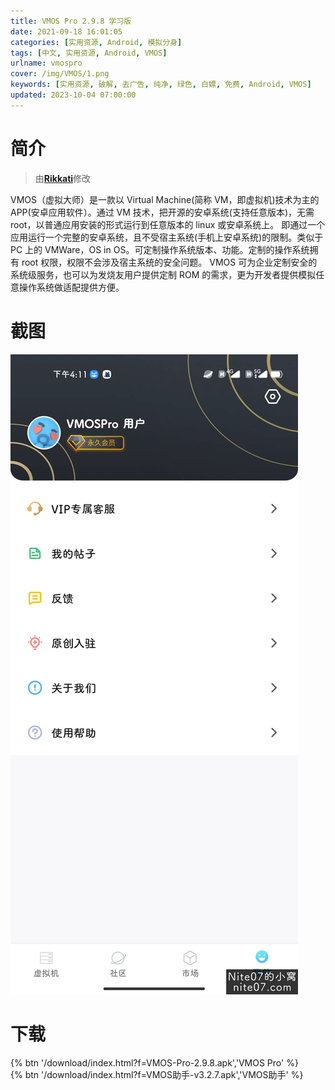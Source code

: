 ```yaml
---
title: VMOS Pro 2.9.8 学习版
date: 2021-09-18 16:01:05
categories: [实用资源, Android, 模拟分身]
tags: [中文, 实用资源, Android, VMOS]
urlname: vmospro
cover: /img/VMOS/1.png
keywords: [实用资源, 破解, 去广告, 纯净, 绿色, 白嫖, 免费, Android, VMOS]
updated: 2023-10-04 07:00:00
---
```


# 简介

> 由[**Rikkati**](/laiyuan)修改

VMOS（虚拟大师）是一款以 Virtual Machine(简称 VM，即虚拟机)技术为主的 APP(安卓应用软件）。通过 VM 技术，把开源的安卓系统(支持任意版本)，无需 root，以普通应用安装的形式运行到任意版本的 linux 或安卓系统上。
即通过一个应用运行一个完整的安卓系统，且不受宿主系统(手机上安卓系统)的限制。类似于 PC 上的 VMWare，OS in OS。可定制操作系统版本、功能。定制的操作系统拥有 root 权限，权限不会涉及宿主系统的安全问题。
VMOS 可为企业定制安全的系统级服务，也可以为发烧友用户提供定制 ROM 的需求，更为开发者提供模拟任意操作系统做适配提供方便。

# 截图

![](/img/VMOS/2.jpg)

# 下载

{% btn '/download/index.html?f=VMOS-Pro-2.9.8.apk','VMOS Pro' %}
<br>
{% btn '/download/index.html?f=VMOS助手-v3.2.7.apk','VMOS助手' %}
